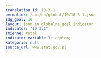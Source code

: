 ```yaml
---
translation_id: 10-3-1
permalink: /api/en/global/10/10-3-1.json
sdg_goal: 10
layout: json_en_globalne_goal_indicator
indicator: "10.3.1"
zmienne: total
indicator_variable_1: ogółem;
kategorie: null
source_url: www.stat.gov.pl
---
```


